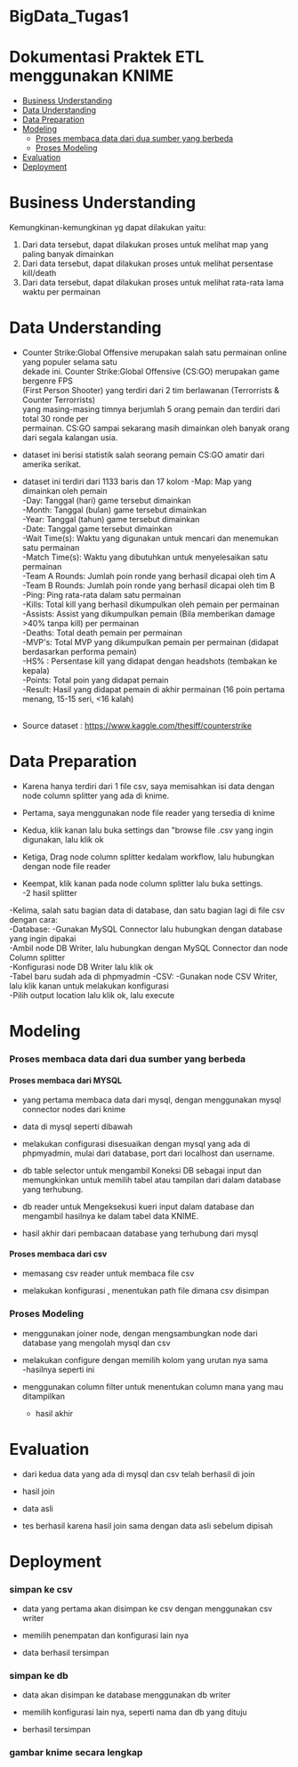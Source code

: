 # BigData_Tugas1

# Dokumentasi Praktek ETL menggunakan KNIME

* [Business Understanding](https://github.com/wisnugroho28/BigData_Tugas1/blob/master/tugas1/README.md#business-understanding)<br/>
* [Data Understanding](https://github.com/wisnugroho28/BigData_Tugas1/master/tugas1/README.md#data-understanding)<br/>
* [Data Preparation](https://github.com/wisnugroho28/BigData_Tugas1/blob/master/tugas1/README.md#data-preparation)<br/>
* [Modeling](https://github.com/wisnugroho28/BigData_Tugas1/blob/master/tugas1/README.md#modeling)<br/>
  - [Proses membaca data dari dua sumber yang berbeda](https://github.com/wisnugroho28/BigData_Tugas1/blob/master/tugas1/README.md#proses-membaca-data-dari-dua-sumber-yang-berbeda)<br/>
  - [Proses Modeling](https://github.com/wisnugroho28/BigData_Tugas1/blob/master/tugas1/README.md#proses-modeling)<br/>
* [Evaluation](https://github.com/wisnugroho28/BigData_Tugas1/blob/master/tugas1/README.md#evaluation)<br/>
* [Deployment](https://github.com/wisnugroho28/BigData_Tugas1/blob/master/tugas1/README.md#deployment)<br/>

# Business Understanding
Kemungkinan-kemungkinan yg dapat dilakukan yaitu:
1. Dari data tersebut, dapat dilakukan proses untuk melihat map yang paling banyak dimainkan
2. Dari data tersebut, dapat dilakukan proses untuk melihat persentase kill/death
3. Dari data tersebut, dapat dilakukan proses untuk melihat rata-rata lama waktu per permainan

# Data Understanding

- Counter Strike:Global Offensive merupakan salah satu permainan online yang populer selama satu<br/>
  dekade ini. Counter Strike:Global Offensive (CS:GO) merupakan game bergenre FPS <br/>
  (First Person Shooter) yang terdiri dari 2 tim berlawanan (Terrorrists & Counter Terrorrists) <br/>
  yang masing-masing timnya berjumlah 5 orang pemain dan terdiri dari total 30 ronde per <br/>
  permainan. CS:GO sampai sekarang masih dimainkan oleh banyak orang dari segala kalangan usia.<br/>  
  
- dataset ini berisi statistik salah seorang pemain CS:GO amatir dari amerika serikat.

- dataset ini terdiri dari 1133 baris dan 17 kolom
  -Map: Map yang dimainkan oleh pemain <br/>
  -Day: Tanggal (hari) game tersebut dimainkan<br/>
  -Month: Tanggal (bulan) game tersebut dimainkan<br/>
  -Year: Tanggal (tahun) game tersebut dimainkan<br/>
  -Date: Tanggal game tersebut dimainkan<br/>
  -Wait Time(s): Waktu yang digunakan untuk mencari dan menemukan satu permainan<br/>
  -Match Time(s): Waktu yang dibutuhkan untuk menyelesaikan satu permainan<br/>
  -Team A Rounds: Jumlah poin ronde yang berhasil dicapai oleh tim A<br/>
  -Team B Rounds: Jumlah poin ronde yang berhasil dicapai oleh tim B<br/>
  -Ping: Ping rata-rata dalam satu permainan<br/>
  -Kills: Total kill yang berhasil dikumpulkan oleh pemain per permainan<br/>
  -Assists: Assist yang dikumpulkan pemain (Bila memberikan damage >40% tanpa kill) per permainan<br/>
  -Deaths: Total death pemain per permainan<br/>
  -MVP's: Total MVP yang dikumpulkan pemain per permainan (didapat berdasarkan performa pemain)<br/>
  -HS% : Persentase kill yang didapat dengan headshots (tembakan ke kepala)<br/>
  -Points: Total poin yang didapat pemain<br/>
  -Result: Hasil yang didapat pemain di akhir permainan (16 poin pertama menang, 15-15 seri, <16 kalah)<br/>
  <br/>
- Source dataset : https://www.kaggle.com/thesiff/counterstrike

# Data Preparation
- Karena hanya terdiri dari 1 file csv, saya memisahkan isi data dengan node column splitter yang ada di knime.
- Pertama, saya menggunakan node file reader yang tersedia di knime<br/>

- Kedua, klik kanan lalu buka settings dan "browse file .csv yang ingin digunakan, lalu klik ok<br/>

- Ketiga, Drag node column splitter kedalam workflow, lalu hubungkan dengan node file reader<br/>

- Keempat, klik kanan pada node column splitter lalu buka settings.<br/>
  -2 hasil splitter
 
-Kelima, salah satu bagian data di database, dan satu bagian lagi di file csv dengan cara:<br/>
 -Database:
  -Gunakan MySQL Connector lalu hubungkan dengan database yang ingin dipakai<br/>
  -Ambil node DB Writer, lalu hubungkan dengan MySQL Connector dan node Column splitter<br/>
  -Konfigurasi node DB Writer lalu klik ok <br/>
  -Tabel baru sudah ada di phpmyadmin
 -CSV:
  -Gunakan node CSV Writer, lalu klik kanan untuk melakukan konfigurasi<br/>
  -Pilih output location lalu klik ok, lalu execute<br/>


# Modeling
### Proses membaca data dari dua sumber yang berbeda
#### Proses membaca dari MYSQL
- yang pertama membaca data dari mysql, dengan menggunakan mysql connector nodes dari knime<br/>


- data di mysql seperti dibawah<br/>


- melakukan configurasi disesuaikan dengan mysql yang ada di phpmyadmin, mulai dari database, port dari localhost dan username.<br/>

- db table selector untuk mengambil Koneksi DB sebagai input dan memungkinkan untuk memilih tabel atau tampilan dari dalam database yang terhubung.<br/>


- db reader untuk Mengeksekusi kueri input dalam database dan mengambil hasilnya ke dalam tabel data KNIME.<br/>


- hasil akhir dari pembacaan database yang terhubung dari mysql<br/>

#### Proses membaca dari csv
- memasang csv reader untuk membaca file csv<br/>

- melakukan konfigurasi , menentukan path file dimana csv disimpan<br/>


### Proses Modeling
- menggunakan joiner node, dengan mengsambungkan node dari database yang mengolah mysql dan csv<br/>

- melakukan configure dengan memilih kolom yang urutan nya sama<br/>
  -hasilnya seperti ini<br/>


- menggunakan column filter untuk menentukan column mana yang mau ditampilkan<br/>
  - hasil akhir<br/>


# Evaluation

- dari kedua data yang ada di mysql dan csv telah berhasil di join

- hasil join


- data asli 


- tes berhasil karena hasil join sama dengan data asli sebelum dipisah

# Deployment
### simpan ke csv
- data yang pertama akan disimpan ke csv dengan menggunakan csv writer<br/>


- memilih penempatan dan konfigurasi lain nya

 
- data berhasil tersimpan


 ### simpan ke db
- data akan disimpan ke database menggunakan db writer<br/>


- memilih konfigurasi lain nya, seperti nama dan db yang dituju


- berhasil tersimpan


 ### gambar knime secara lengkap




